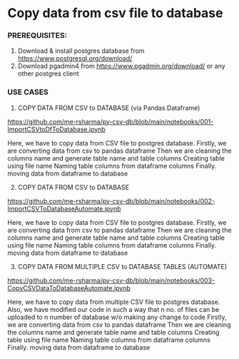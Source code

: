 # Copy data from csv file to database


### PREREQUISITES:

1. Download & install postgres database from https://www.postgresql.org/download/
2. Download pgadmin4 from https://www.pgadmin.org/download/ or any other postgres client

### USE CASES

1. COPY DATA FROM CSV to DATABASE (via Pandas Dataframe)

https://github.com/me-rsharma/py-csv-db/blob/main/notebooks/001-ImportCSVtoDfToDatabase.ipynb

<p>
  Here, we have to copy data from CSV file to postgres database.
  Firstly, we are converting data from csv to pandas dataframe
  Then we are cleaning the columns name and generate table name and table columns
  Creating table using file name
  Naming table columns from dataframe columns
  Finally. moving data from dataframe to database
</p>

2. COPY DATA FROM CSV to DATABASE

https://github.com/me-rsharma/py-csv-db/blob/main/notebooks/002-ImportCSVToDatabaseAutomate.ipynb

<p>
  Here, we have to copy data from CSV file to postgres database.
  Firstly, we are converting data from csv to pandas dataframe
  Then we are cleaning the columns name and generate table name and table columns
  Creating table using file name
  Naming table columns from dataframe columns
  Finally. moving data from dataframe to database
</p>

3. COPY DATA FROM MULTIPLE CSV to DATABASE TABLES (AUTOMATE)

https://github.com/me-rsharma/py-csv-db/blob/main/notebooks/003-CopyCSVDataToDatabaseAutomate.ipynb

<p>
  Here, we have to copy data from multiple CSV file to postgres database.
  Also, we have modified our code in such a way that n no. of files can be uploaded to n number of database w/o making any change to code
  Firstly, we are converting data from csv to pandas dataframe
  Then we are cleaning the columns name and generate table name and table columns
  Creating table using file name
  Naming table columns from dataframe columns
  Finally. moving data from dataframe to database
</p>

